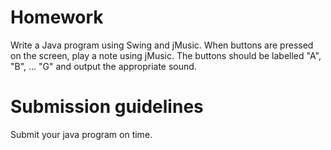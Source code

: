 # Homework
Write a Java program using Swing and jMusic. When buttons are pressed on the screen, play a note using jMusic.
The buttons should be labelled "A", "B", ... "G" and output the appropriate sound.

# Submission guidelines
Submit your java program on time.
